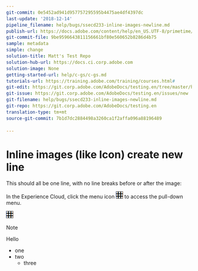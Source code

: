 ```yaml
---
git-commit: 0e5452ad941d957757295595b4475ae4df4397dc
last-update: '2018-12-14'
pipeline_filename: help/bugs/ssecd233-inline-images-newline.md
publish-url: https://docs.adobe.com/content/help/en_US.UTF-8/primetime/testing/waiting/closed/ssecd233-inline-images-newline.html
git-commit-file: 9be9596643811156661bf80e560652b8286d4b75
sample: metadata
simple: change
solution-title: Matt's Test Repo
solution-hub-url: https://docs.ci.corp.adobe.com
solution-image: None
getting-started-url: help/c-gs/c-gs.md
tutorials-url: https://training.adobe.com/training/courses.html#
git-edit: https://git.corp.adobe.com/AdobeDocs/testing.en/tree/master/help/bugs/ssecd233-inline-images-newline.md
git-issue: https://git.corp.adobe.com/AdobeDocs/testing.en/issues/new
git-filename: help/bugs/ssecd233-inline-images-newline.md
git-repo: https://git.corp.adobe.com/AdobeDocs/testing.en
translation-type: tm+mt
source-git-commit: 7b1d7dc2884498a3260ca1f2affa096a88196489

---
```


# Inline images (like Icon) create new line

This should all be one line, with no line breaks before or after the image:

In the Experience Cloud, click the menu icon  ![](icon.png) to access the pull-down menu.


[![](icon.png)](http://www.google.com)

>[!NOTE]
>Hello
>* one
>* two
   >   * three

